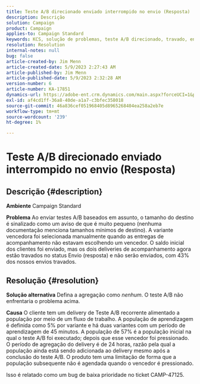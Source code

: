 ```yaml
---
title: Teste A/B direcionado enviado interrompido no envio (Resposta)
description: Descrição
solution: Campaign
product: Campaign
applies-to: Campaign Standard
keywords: KCS, solução de problemas, teste A/B direcionado, travado, envio, resposta, Adobe Campaign Standard, ACS
resolution: Resolution
internal-notes: null
bug: false
article-created-by: Jim Menn
article-created-date: 5/9/2023 2:27:43 AM
article-published-by: Jim Menn
article-published-date: 5/9/2023 2:32:28 AM
version-number: 6
article-number: KA-17851
dynamics-url: https://adobe-ent.crm.dynamics.com/main.aspx?forceUCI=1&pagetype=entityrecord&etn=knowledgearticle&id=b483a80e-11ee-ed11-8849-6045bd006c82
exl-id: af4cd1ff-36a8-40de-a1a7-c3bfec358018
source-git-commit: 46a836cef051968405d8965268404ea258a2eb7e
workflow-type: tm+mt
source-wordcount: '239'
ht-degree: 1%

---
```


# Teste A/B direcionado enviado interrompido no envio (Resposta)

## Descrição {#description}


<b>Ambiente</b>
Campaign Standard

<b>Problema</b>
Ao enviar testes A/B baseados em assunto, o tamanho do destino é sinalizado como um aviso de que é muito pequeno (nenhuma documentação menciona tamanhos mínimos de destino).
A variante vencedora foi selecionada manualmente quando as entregas de acompanhamento não estavam escolhendo um vencedor.
O saldo inicial dos clientes foi enviado, mas os dois deliveries de acompanhamento agora estão travados no status Envio (resposta) e não serão enviados, com 43% dos nossos envios travados.


## Resolução {#resolution}


<b>Solução alternativa</b>
Defina a agregação como *nenhum*.
O teste A/B não enfrentaria o problema acima.

<b>Causa</b>
O cliente tem um delivery de Teste A/B recorrente alimentado a população por meio de um fluxo de trabalho.
A população de aprendizagem é definida como 5% por variante e há duas variantes com um período de aprendizagem de 45 minutos.
A população de 57% é a população inicial na qual o teste A/B foi executado; depois que esse vencedor foi pressionado.
O período de agregação do delivery é de 24 horas, razão pela qual a população ainda está sendo adicionada ao delivery mesmo após a conclusão do teste A/B.
O produto tem uma limitação de forma que a população subsequente não é agendada quando o vencedor é pressionado.

Isso é relatado como um bug de baixa prioridade no ticket CAMP-47125.
